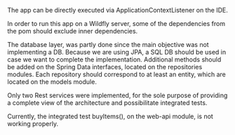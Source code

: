 The app can be directly executed via ApplicationContextListener on the IDE.

In order to run this app on a Wildfly server, some of the dependencies from the pom should exclude inner dependencies.

The database layer, was partly done since the main objective was not implementing a DB. Because we are using JPA, a SQL DB should be used in case we want to complete the implementation. Additional methods should be added on the Spring Data interfaces, located on the repositories modules. Each repository should correspond to at least an entity, which are located on the models module.

Only two Rest services were implemented, for the sole purpose of providing a complete view of the architecture and possibilitate integrated tests.

Currently, the integrated test buyItems(), on the web-api module, is not working properly.
